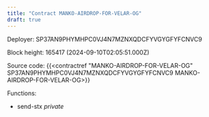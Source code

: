 ```yaml
---
title: "Contract MANKO-AIRDROP-FOR-VELAR-OG"
draft: true
---
```

Deployer: SP37AN9PHYMHPC0VJ4N7MZNXQDCFYVGYGFYFCNVC9


 



Block height: 165417 (2024-09-10T02:05:51.000Z)

Source code: {{<contractref "MANKO-AIRDROP-FOR-VELAR-OG" SP37AN9PHYMHPC0VJ4N7MZNXQDCFYVGYGFYFCNVC9 MANKO-AIRDROP-FOR-VELAR-OG>}}

Functions:

* send-stx _private_
